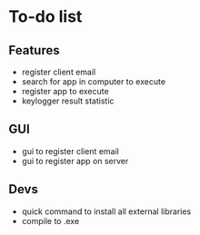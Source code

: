 # To-do list
## Features
- register client email
- search for app in computer to execute
- register app to execute
- keylogger result statistic


## GUI
- gui to register client email
- gui to register app on server

## Devs
- quick command to install all external libraries
- compile to .exe
